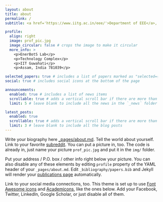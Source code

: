 ```yaml
---
layout: about
title: about
permalink: /
subtitle: <a href='https://www.iitg.ac.in/eee/'>Department of EEE</a>, <a href='https://www.iitg.ac.in/'>IIT Guwahati</a>

profile:
  align: right
  image: prof_pic.jpg
  image_circular: false # crops the image to make it circular
  more_info: >
    <p>EnerBotS Lab</p>
    <p>Technology Complex</p>
    <p>IIT Guwahati</p>
    <p>Assam, India 781039</p>

selected_papers: true # includes a list of papers marked as "selected={true}"
social: true # includes social icons at the bottom of the page

announcements:
  enabled: true # includes a list of news items
  scrollable: true # adds a vertical scroll bar if there are more than 3 news items
  limit: 5 # leave blank to include all the news in the `_news` folder

latest_posts:
  enabled: true
  scrollable: true # adds a vertical scroll bar if there are more than 3 new posts items
  limit: 3 # leave blank to include all the blog posts
---
```


Write your biography here [_pages/about.md](#). Tell the world about yourself. Link to your favorite [subreddit](http://reddit.com). You can put a picture in, too. The code is already in, just name your picture `prof_pic.jpg` and put it in the `img/` folder.

Put your address / P.O. box / other info right below your picture. You can also disable any of these elements by editing `profile` property of the YAML header of your `_pages/about.md`. Edit `_bibliography/papers.bib` and Jekyll will render your [publications page](/al-folio/publications/) automatically.

Link to your social media connections, too. This theme is set up to use [Font Awesome icons](https://fontawesome.com/) and [Academicons](https://jpswalsh.github.io/academicons/), like the ones below. Add your Facebook, Twitter, LinkedIn, Google Scholar, or just disable all of them.
